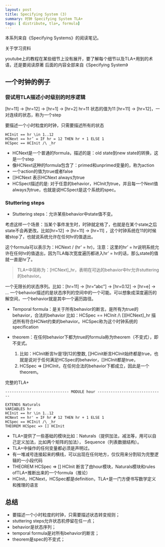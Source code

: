 ```yaml
---
layout: post
title: Specifying System (3)
summary: 时钟 Specifying System TLA+
tags: [ distribute, tla+, formula]
---
```


本系列来自《Specifying Systems》的阅读笔记。

关于学习资料

youtube上的教程在某些细节上没有展开，要了解每个细节以及TLA+用到的术语，还是要阅读原著
后面的内容全部来自《Specifying System》

## 一个时钟的例子

### 尝试用TLA描述小时级别的时序逻辑

[hr=11] -> [hr=12] -> [hr=1] -> [hr=2]
hr=11 状态的值为11
[hr=11] -> [hr=12]，一对连续的状态，称为一个step

要描述一个小时粒度的时钟，只需要描述所有的状态

```
HCInit == hr \in 1..12
HCNext == hr’ = IF hr = 12 THEN hr + 1 ELSE 1
HCSpec == HCInit /\ _hr

```

* HCNext是一个普通的formula，描述的是：old state到new state的转换，这是一个step
* 像HCNext这种的formula包含了：primed和unprimed变量的，称为action
* 一个action的值为true或者false
* []HCNext 表示HCNext always为true
* HCSpect描述的是: 对于任意的behavior，HCInit为true，并且每一个Next值always为true，也就是说HCSpect是这个系统的spec。

### Stuttering steps

* Stuttering steps：允许某些behavior中state值不变。



考虑这样一个场景：当某个事件发生时，时钟就定格了，也就是在某个state之后state不会再更改。比如[hr=12] -> [hr=11] -> [hr=11] ，这个时钟系统在11的时候被stop了，也就说系统允许在任何hr的值退出。

这个formula可以表示为：HCNext \/ (hr’ = hr)，注意：这里的hr’ = hr说明系统允许在任何hr的值退出，因为TLA每次宽度遍历都进入hr’ = hr的话，那么state的值就一直是hr了。

> TLA+中简称为：[HCNext]_hr，表明在可达的behavior中hr允许stuttering的behavior。

一个无限长的状态序列。比如：[hr=11] -> [hr=“abc”] -> [hr=0.12] -> [hr=e] -> …
一个behavior描述的是状态序列的空间中的一个可能。可以想象成深度遍历的解空间，一个behavior就是其中一个遍历路径。

* Temporal formula：是关于所有behavior的断言。是所有为true的behavior，合法的behavior
比如：HCSpec == HCInit /\ [][HCNext]_hr 描述所有符合HCNet约束的behavior。HCSpec称为这个时钟系统的specification
* theorem：在任何behavior下都为true的formula称为theorem（不变式），即不变式。

    1. 比如：HCInit断言hr是1到12的整数, []HCinit断言HCInit始终都是true，也就是说对于任何满足HCSpec的behavior，[]HCInit都是true，
    2. HCSpec => []HCInit，在任何合法的behavior下都成立，因此是一个theorem。



完整的TLA+

```
----------------------------- MODULE hour ------------------------------

EXTENDS Naturals
VARIABLES hr
HCInit == hr \in 1..12
HCNext == hr' = IF hr # 12 THEN hr + 1 ELSE 1
HCSpec == HCInit /\ _hr
THEOREM HCSpec => [] HCInit
```



* TLA+提供了一些基础的模块比如：Naturals（提供加法，减法等，用可以自己定义加法，比如两个矩阵的加法）， Sequence（列表数据结构）。
* TLA+中操作的任何变量都必须是声明过。
* 有一堆减号连接起来的横线，可以出现在任何地方，仅仅用来分割较为完整逻辑的一小段代码
* THEOREM HCSpec => [] HCInit 断言了由hour模块，Naturals模块和rules ofTLA+推断出来的一个formula（推论）
* HCInit，HCNext，HCSpec都是definition，TLA+是一门方便书写数学定义和推理的语言

## 总结

* 要描述一个小时粒度的时钟，只需要描述状态转变规则；
* stuttering steps允许状态机停留在任一点；
* behavior是状态序列；
* temporal formula是对所有behavior的断言；
* theorem是spec的不变式；
